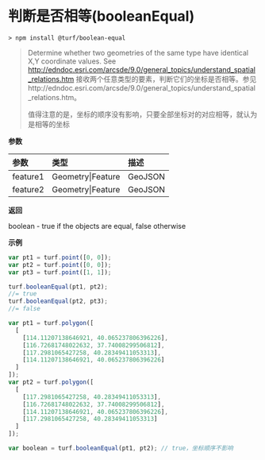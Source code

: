 # 判断是否相等(booleanEqual)

```
> npm install @turf/boolean-equal
```

> Determine whether two geometries of the same type have identical X,Y coordinate values. See http://edndoc.esri.com/arcsde/9.0/general_topics/understand_spatial_relations.htm
> 接收两个任意类型的要素，判断它们的坐标是否相等。参见http://edndoc.esri.com/arcsde/9.0/general_topics/understand_spatial_relations.htm。
>
> 值得注意的是，坐标的顺序没有影响，只要全部坐标对的对应相等，就认为是相等的坐标

**参数**

| 参数     | 类型              | 描述    |
| :------- | :---------------- | :------ |
| feature1 | Geometry\|Feature | GeoJSON |
| feature2 | Geometry\|Feature | GeoJSON |

**返回**

boolean - true if the objects are equal, false otherwise

**示例**

```js
var pt1 = turf.point([0, 0]);
var pt2 = turf.point([0, 0]);
var pt3 = turf.point([1, 1]);

turf.booleanEqual(pt1, pt2);
//= true
turf.booleanEqual(pt2, pt3);
//= false

var pt1 = turf.polygon([
  [
    [114.11207138646921, 40.065237806396226],
    [116.72681748022632, 37.74008299506812],
    [117.2981065427258, 40.28349411053313],
    [114.11207138646921, 40.065237806396226]
  ]
]);
var pt2 = turf.polygon([
  [
    [117.2981065427258, 40.28349411053313],
    [116.72681748022632, 37.74008299506812],
    [114.11207138646921, 40.065237806396226],
    [117.2981065427258, 40.28349411053313]
  ]
]);

var boolean = turf.booleanEqual(pt1, pt2); // true，坐标顺序不影响
```